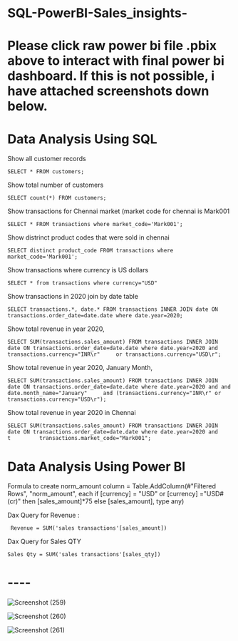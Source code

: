 # SQL-PowerBI-Sales_insights-

# Please click raw power bi file .pbix above to interact with final power bi dashboard. If this is not possible, i have attached screenshots down below.  



# Data Analysis Using SQL 

Show all customer records

    SELECT * FROM customers;

Show total number of customers

    SELECT count(*) FROM customers;

Show transactions for Chennai market (market code for chennai is Mark001

    SELECT * FROM transactions where market_code='Mark001';

Show distrinct product codes that were sold in chennai

    SELECT distinct product_code FROM transactions where market_code='Mark001';

Show transactions where currency is US dollars

    SELECT * from transactions where currency="USD"

Show transactions in 2020 join by date table

    SELECT transactions.*, date.* FROM transactions INNER JOIN date ON transactions.order_date=date.date where date.year=2020;

Show total revenue in year 2020,

    SELECT SUM(transactions.sales_amount) FROM transactions INNER JOIN date ON transactions.order_date=date.date where date.year=2020 and transactions.currency="INR\r"     or transactions.currency="USD\r";

Show total revenue in year 2020, January Month,

    SELECT SUM(transactions.sales_amount) FROM transactions INNER JOIN date ON transactions.order_date=date.date where date.year=2020 and and date.month_name="January"     and (transactions.currency="INR\r" or transactions.currency="USD\r");

Show total revenue in year 2020 in Chennai

    SELECT SUM(transactions.sales_amount) FROM transactions INNER JOIN date ON transactions.order_date=date.date where date.year=2020 and                        t         transactions.market_code="Mark001";  

# Data Analysis Using Power BI
Formula to create norm_amount column
     = Table.AddColumn(#"Filtered Rows", "norm_amount", each if [currency] = "USD" or [currency] ="USD#(cr)" then [sales_amount]*75 else [sales_amount], type any)
     
Dax Query for Revenue :

     Revenue = SUM('sales transactions'[sales_amount])
     
Dax Query for Sales QTY

    Sales Qty = SUM('sales transactions'[sales_qty])



# ----

![Screenshot (259)](https://user-images.githubusercontent.com/84920516/166907942-3d9f52c9-3e7a-40a2-addb-667e35805ba8.png)

![Screenshot (260)](https://user-images.githubusercontent.com/84920516/166907996-469df2e0-5456-4934-84a5-3e99a33b992f.png)

![Screenshot (261)](https://user-images.githubusercontent.com/84920516/166908034-8fd19528-ee9a-4578-9662-6f2c66cb9d16.png)

